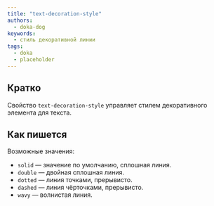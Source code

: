 ```yaml
---
title: "text-decoration-style"
authors:
  - doka-dog
keywords:
  - стиль декоративной линии
tags:
  - doka
  - placeholder
---
```


## Кратко

Свойство `text-decoration-style` управляет стилем декоративного элемента для текста.

## Как пишется

Возможные значения:

- `solid` — значение по умолчанию, сплошная линия.
- `double` — двойная сплошная линия.
- `dotted` — линия точками, прерывисто.
- `dashed` — линия чёрточками, прерывисто.
- `wavy` — волнистая линия.
